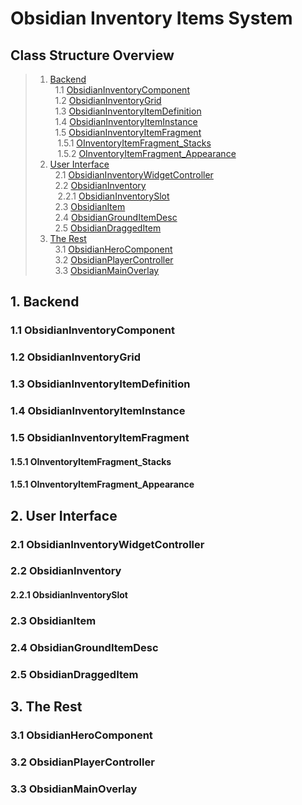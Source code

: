 # Obsidian Inventory Items System

<a name="table-of-contents"></a>
## Class Structure Overview

> 1. [Backend](#backend) \
> &nbsp; 1.1 [ObsidianInventoryComponent](#obsidianinventorycomp) \
> &nbsp; 1.2 [ObsidianInventoryGrid](#obsidianinventorygrid) \
> &nbsp; 1.3 [ObsidianInventoryItemDefinition](#obsidianinventoryitemdef) \
> &nbsp; 1.4 [ObsidianInventoryItemInstance](#obsidianinventoryiteminstance) \
> &nbsp; 1.5 [ObsidianInventoryItemFragment](#obsidianinventoryitemfragment) \
> &nbsp;&nbsp; 1.5.1 [OInventoryItemFragment_Stacks](#obsidianfragment_stacks) \
> &nbsp;&nbsp; 1.5.2 [OInventoryItemFragment_Appearance](#obsidianframgent_appearance)
> 2. [User Interface](#ui) \
> &nbsp; 2.1 [ObsidianInventoryWidgetController](#obsidianinventorywidgetcontroller) \
> &nbsp; 2.2 [ObsidianInventory](#obsidianinventory) \
> &nbsp;&nbsp; 2.2.1 [ObsidianInventorySlot](#obsidianinventoryslot) \
> &nbsp; 2.3 [ObsidianItem](#obsidianitem) \
> &nbsp; 2.4 [ObsidianGroundItemDesc](#obsidiangrounditemdesc) \
> &nbsp; 2.5 [ObsidianDraggedItem](#obsidiandraggeditem)
> 3. [The Rest](#rest) \
> &nbsp; 3.1 [ObsidianHeroComponent](#obsidianherocomponent) \
> &nbsp; 3.2 [ObsidianPlayerController](#obsidianplayercontroller) \
> &nbsp; 3.3 [ObsidianMainOverlay](#obsidianmainoverlay)


<a name="backend"></a>
## 1. Backend

<a name="obsidianinventorycomp"></a>
### 1.1 ObsidianInventoryComponent

<a name="obsidianinventorygrid"></a>
### 1.2 ObsidianInventoryGrid

<a name="obsidianinventoryitemdef"></a>
### 1.3 ObsidianInventoryItemDefinition

<a name="obsidianinventoryiteminstance"></a>
### 1.4 ObsidianInventoryItemInstance

<a name="obsidianinventoryitemfragment"></a>
### 1.5 ObsidianInventoryItemFragment

<a name="obsidianfragment_stacks"></a>
#### 1.5.1 OInventoryItemFragment_Stacks

<a name="obsidianframgent_appearance"></a>
#### 1.5.1 OInventoryItemFragment_Appearance

<a name="ui"></a>
## 2. User Interface

<a name="obsidianinventorywidgetcontroller"></a>
### 2.1 ObsidianInventoryWidgetController

<a name="obsidianinventory"></a>
### 2.2 ObsidianInventory

<a name="obsidianinventoryslot"></a>
#### 2.2.1 ObsidianInventorySlot

<a name="obsidianitem"></a>
### 2.3 ObsidianItem

<a name="obsidiangrounditemdesc"></a>
### 2.4 ObsidianGroundItemDesc

<a name="obsidiandraggeditem"></a>
### 2.5 ObsidianDraggedItem

<a name="rest"></a>
## 3. The Rest

<a name="obsidianherocomponent"></a>
### 3.1 ObsidianHeroComponent

<a name="obsidianplayercontroller"></a>
### 3.2 ObsidianPlayerController

<a name="obsidianmainoverlay"></a>
### 3.3 ObsidianMainOverlay




